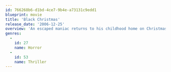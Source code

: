 ```yaml
---
id: 766268b6-d1bd-4ce7-9b4e-a73131c9edd1
blueprint: movie
title: 'Black Christmas'
release_date: '2006-12-25'
overview: 'An escaped maniac returns to his childhood home on Christmas Eve, which is now a sorority house, and begins to murder the sorority sisters one by one. A remake of the 1974 horror movie, Black Christmas (1974).'
genres:
  -
    id: 27
    name: Horror
  -
    id: 53
    name: Thriller
---
```

